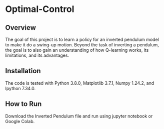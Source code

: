 # Optimal-Control

## Overview
The goal of this project is to learn a policy for an inverted pendulum model to make it do a swing-up motion. Beyond the task of inverting a pendulum, the goal is to also gain an understanding of how Q-learning works, its limitations, and its advantages.

## Installation
The code is tested with Python 3.8.0, Matplotlib 3.7.1, Numpy 1.24.2, and Ipython 7.34.0.

## How to Run
Download the Inverted Pendulum file and run using jupyter notebook or Google Colab.

